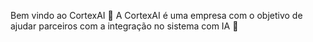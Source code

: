 Bem vindo ao CortexAI 🚀
A CortexAI é uma empresa com o objetivo de ajudar parceiros com a integração no sistema com IA 🤖

